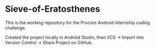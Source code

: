 # Sieve-of-Eratosthenes
This is the working repository for the Procore Android internship coding challenge.

Created the project locally in Android Studio, then VCS -> Import into Version Control -> Share Project on GitHub.
